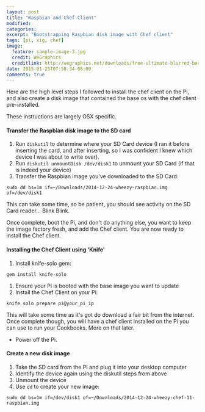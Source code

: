 ```yaml
---
layout: post
title: "Raspbian and Chef-Client"
modified:
categories:
excerpt: "Bootstrapping Raspbian disk image with Chef client"
tags: [pi, xig, chef]
image:
  feature: sample-image-3.jpg
  credit: WeGraphics
  creditlink: http://wegraphics.net/downloads/free-ultimate-blurred-background-pack/
date: 2015-01-25T07:58:34-08:00
comments: true
---
```


Here are the high level steps I followed to install the chef client on the Pi, and also create a disk image that contained the base os with the chef client pre-installed.

These instructions are largely OSX specific.

#### Transfer the Raspbian disk image to the SD card
1. Run `diskutil` to determine where your SD Card device (I ran it before inserting the card, and after inserting, so I was confident I knew which device I was about to write over).
1. Run `diskutil unmountDisk /dev/disk1` to unmount your SD Card (if that is indeed your device)
1. Transfer the Raspbian image you've downloaded to the SD Card:
```
sudo dd bs=1m if=~/Downloads/2014-12-24-wheezy-raspbian.img of=/dev/disk1
```

This can take some time, so be patient, you should see activity on the SD Card reader... Blink Blink.

Once complete, boot the Pi, and don't do anything else, you want to keep the image factory fresh, and add the Chef client. You are now ready to install the Chef client.


#### Installing the Chef Client using 'Knife'
1. Install knife-solo gem:
```
gem install knife-solo
```
1. Ensure your Pi is booted with the base image you want to update
1. Install the Chef Client on your Pi:
```
knife solo prepare pi@your_pi_ip
```

This will take some time as it's got do download a fair bit from the internet. Once complete though, you will have a chef client installed on the Pi you can use to run your Cookbooks. More on that later.


* Power off the Pi.

#### Create a new disk image
1. Take the SD card from the PI and plug it into your desktop computer
1. Identify the device again using the diskutil steps from above
1. Unmount the device
1. Use `dd` to create your new image:

~~~
sudo dd bs=1m if=/dev/disk1 of=~/Downloads/2014-12-24-wheezy-chef-11-raspbian.img
~~~
